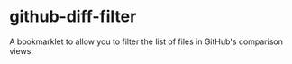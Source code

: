 github-diff-filter
==================

A bookmarklet to allow you to filter the list of files in GitHub's comparison views.
